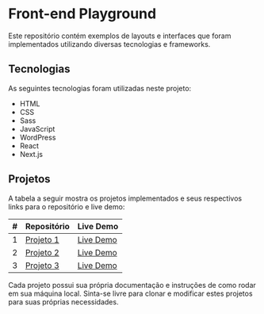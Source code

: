 # Front-end Playground

Este repositório contém exemplos de layouts e interfaces que foram implementados utilizando diversas tecnologias e frameworks.

## Tecnologias

As seguintes tecnologias foram utilizadas neste projeto:

- HTML
- CSS
- Sass
- JavaScript
- WordPress
- React
- Next.js

## Projetos

A tabela a seguir mostra os projetos implementados e seus respectivos links para o repositório e live demo:

| # | Repositório | Live Demo |
| --- | --- | --- |
| 1 | [Projeto 1](https://github.com/seu-usuario/projeto1) | [Live Demo](https://seu-usuario.github.io/projeto1) |
| 2 | [Projeto 2](https://github.com/seu-usuario/projeto2) | [Live Demo](https://seu-usuario.github.io/projeto2) |
| 3 | [Projeto 3](https://github.com/seu-usuario/projeto3) | [Live Demo](https://seu-usuario.github.io/projeto3) |

Cada projeto possui sua própria documentação e instruções de como rodar em sua máquina local. Sinta-se livre para clonar e modificar estes projetos para suas próprias necessidades.
